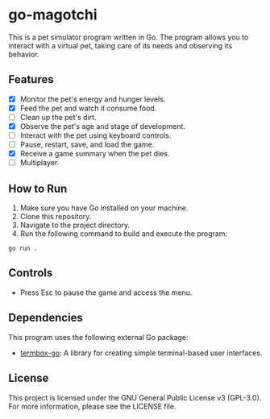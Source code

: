 # go-magotchi

This is a pet simulator program written in Go. The program allows you to interact with a virtual pet, taking care of its needs and observing its behavior.

## Features

- [x] Monitor the pet's energy and hunger levels.
- [x] Feed the pet and watch it consume food.
- [ ] Clean up the pet's dirt.
- [x] Observe the pet's age and stage of development.
- [ ] Interact with the pet using keyboard controls.
- [ ] Pause, restart, save, and load the game.
- [x] Receive a game summary when the pet dies.
- [ ] Multiplayer.

## How to Run

1. Make sure you have Go installed on your machine.
2. Clone this repository.
3. Navigate to the project directory.
4. Run the following command to build and execute the program:

`go run .`

## Controls

- Press Esc to pause the game and access the menu.

## Dependencies

This program uses the following external Go package:

- [termbox-go](https://github.com/nsf/termbox-go): A library for creating simple terminal-based user interfaces.

## License

This project is licensed under the GNU General Public License v3 (GPL-3.0). For more information, please see the LICENSE file.
